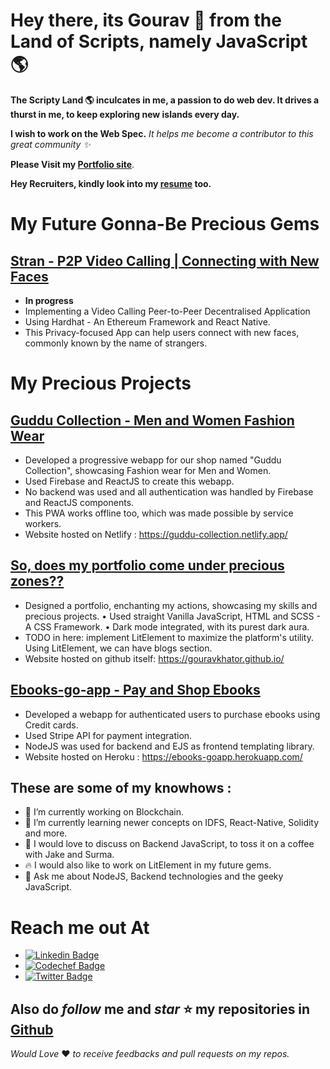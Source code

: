 # Hey there, its Gourav 👋 from the Land of Scripts, namely JavaScript 🌎

**The Scripty Land 🌎 inculcates in me, a passion to do web dev. It drives a thurst in me, to keep exploring new islands every day.** 

**I wish to work on the Web Spec.**
*It helps me become a contributor to this great community ✨*

**Please Visit my [Portfolio site](https://gouravkhator.github.io/)**.

**Hey Recruiters, kindly look into my [resume](https://drive.google.com/file/d/1LheHuKCc8MaftpwWwMSkPOGGJjhoAMa_/view?usp=sharing) too.**

# My Future Gonna-Be Precious Gems

## [Stran - P2P Video Calling | Connecting with New Faces](https://github.com/gouravkhator/stran)

* **In progress**
* Implementing a Video Calling Peer-to-Peer Decentralised Application
* Using Hardhat - An Ethereum Framework and React Native.
* This Privacy-focused App can help users connect with new faces, commonly known by the name of strangers.

# My Precious Projects

## [Guddu Collection - Men and Women Fashion Wear](https://github.com/gouravkhator/guddu-collection)  
* Developed a progressive webapp for our shop named "Guddu Collection", showcasing Fashion wear for Men and Women.
* Used Firebase and ReactJS to create this webapp.
* No backend was used and all authentication was handled by Firebase and ReactJS components.
* This PWA works offline too, which was made possible by service workers.
* Website hosted on Netlify : https://guddu-collection.netlify.app/

## [So, does my portfolio come under precious zones??](https://github.com/gouravkhator/gouravkhator.github.io)

* Designed a portfolio, enchanting my actions, showcasing my skills and precious projects.
• Used straight Vanilla JavaScript, HTML and SCSS - A CSS Framework.
• Dark mode integrated, with its purest dark aura.
* TODO in here: implement LitElement to maximize the platform's utility. Using LitElement, we can have blogs section.
* Website hosted on github itself: https://gouravkhator.github.io/

## [Ebooks-go-app - Pay and Shop Ebooks](https://github.com/gouravkhator/Ebooks-go-app)  
* Developed a webapp for authenticated users to purchase ebooks using Credit cards.
* Used Stripe API for payment integration.
* NodeJS was used for backend and EJS as frontend templating library.
* Website hosted on Heroku : https://ebooks-goapp.herokuapp.com/

## These are some of my knowhows : 

- 🔭 I’m currently working on Blockchain.
- 🌱 I’m currently learning newer concepts on IDFS, React-Native, Solidity and more.
- 📝 I would love to discuss on Backend JavaScript, to toss it on a coffee with Jake and Surma.
- 🔥 I would also like to work on LitElement in my future gems.
- 💬 Ask me about NodeJS, Backend technologies and the geeky JavaScript.

# Reach me out At

* [![Linkedin Badge](https://img.shields.io/badge/-Gourav_Khator-blue?style=flat-circle&logo=Linkedin&logoColor=white&link=https://www.linkedin.com/in/gouravkhator/)](https://www.linkedin.com/in/gouravkhator/)
* [![Codechef Badge](https://img.shields.io/badge/-Gourav_Khator-brown?style=flat-circle&logo=Codechef&logoColor=white&link=https://www.codechef.com/users/gourav_khator)](https://www.codechef.com/users/gourav_khator)
* [![Twitter Badge](https://img.shields.io/badge/-Gourav_Khator-darkgreen?style=flat-circle&logo=Twitter&logoColor=white&link=https://twitter.com/_techgo)](https://twitter.com/_techgo)

## Also do *follow* me and *star* ⭐ my repositories in [Github](https://github.com/gouravkhator)

*Would Love* ❤️ *to receive feedbacks and pull requests on my repos.*
